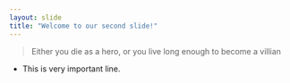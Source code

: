 ```yaml
---
layout: slide
title: "Welcome to our second slide!"
---
```

> Either you die as a hero, or you live long enough to become a villian

* This is very important line.
